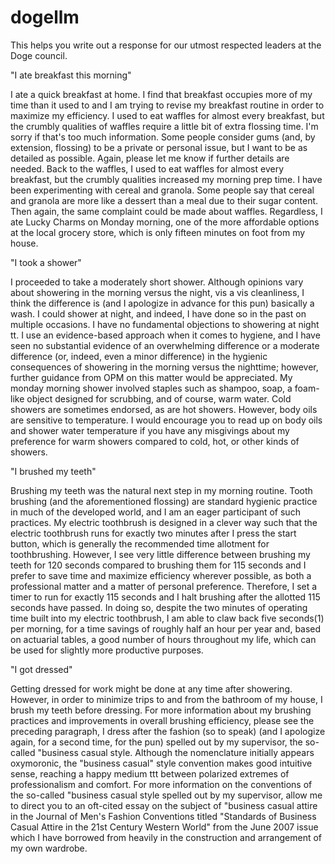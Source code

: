 # dogellm
This helps you write out a response for our utmost respected leaders at the Doge council.

"I ate breakfast this morning"

I ate a quick breakfast at home. I find that breakfast occupies more of my time than it used to and I am trying to revise my breakfast routine in order to maximize my efficiency. I used to eat waffles for almost every breakfast, but the crumbly qualities of waffles require a little bit of extra flossing time. I'm sorry if that's too much information. Some people consider gums (and, by extension, flossing) to be a private or personal issue, but I want to be as detailed as possible. Again, please let me know if further details are needed. Back to the waffles, I used to eat waffles for almost every breakfast, but the crumbly qualities increased my morning prep time. I have been experimenting with cereal and granola. Some people say that cereal and granola are more like a dessert than a meal due to their sugar content. Then again, the same complaint could be made about waffles. Regardless, I ate Lucky Charms on Monday morning, one of the more affordable options at the local grocery store, which is only fifteen minutes on foot from my house. 

"I took a shower"

I proceeded to take a moderately short shower. Although opinions vary about showering in the morning versus the night, vis a vis cleanliness, I think the difference is (and I apologize in advance for this pun) basically a wash. I could shower at night, and indeed, I have done so in the past on multiple occasions. I have no fundamental objections to showering at night tt. I use an evidence-based approach when it comes to hygiene, and I have seen no substantial evidence of an overwhelming difference or a moderate difference (or, indeed, even a minor difference) in the hygienic consequences of showering in the morning versus the nighttime; however, further guidance from OPM on this matter would be appreciated. My monday morning shower involved staples such as shampoo, soap, a foam-like object designed for scrubbing, and of course, warm water. Cold showers are sometimes endorsed, as are hot showers. However, body oils are sensitive to temperature. I would encourage you to read up on body oils and shower water temperature if you have any misgivings about my preference for warm showers compared to cold, hot, or other kinds of showers.

"I brushed my teeth"

Brushing my teeth was the natural next step in my morning routine. Tooth brushing (and the aforementioned flossing) are standard hygienic practice in much of the developed world, and I am an eager participant of such practices. My electric toothbrush is designed in a clever way such that the electric toothbrush runs for exactly two minutes after I press the start button, which is generally the recommended time allotment for toothbrushing. However, I see very little difference between brushing my teeth for 120 seconds compared to brushing them for 115 seconds and I prefer to save time and maximize efficiency wherever possible, as both a professional matter and a matter of personal preference. Therefore, I set a timer to run for exactly 115 seconds and I halt brushing after the allotted 115 seconds have passed. In doing so, despite the two minutes of operating time built into my electric toothbrush, I am able to claw back five seconds(1) per morning, for a time savings of roughly half an hour per year and, based on actuarial tables, a good number of hours throughout my life, which can be used for slightly more productive purposes.

"I got dressed"

Getting dressed for work might be done at any time after showering. However, in order to minimize trips to and from the bathroom of my house, I brush my teeth before dressing. For more information about my brushing practices and improvements in overall brushing efficiency, please see the preceding paragraph, I dress after the fashion (so to speak) (and I apologize again, for a second time, for the pun) spelled out by my supervisor, the so-called "business casual style. Although the nomenclature initially appears oxymoronic, the "business casual" style convention makes good intuitive sense, reaching a happy medium ttt between polarized extremes of professionalism and comfort. For more information on the conventions of the so-called "business casual style spelled out by my supervisor, allow me to direct you to an oft-cited essay on the subject of "business casual attire in the Journal of Men's Fashion Conventions titled "Standards of Business Casual Attire in the 21st Century Western World" from the June 2007 issue which I have borrowed from heavily in the construction and arrangement of my own wardrobe.
